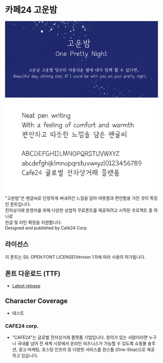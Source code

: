 # 카페24 고운밤
![Poster](./oneprettynight-poster.png)  
![Preview](./oneprettynight-preview.png)
"고운밤"은 펜글씨로 단정하게 써내려간 느낌을 담아 따뜻함과 편안함을 가진 것이 특징인 폰트입니다.   
전자상거래 운영자를 위해 다양한 상업적 무료폰트를 제공하려고 시작된 프로젝트 중 하나로     
한글 및 라틴 확장을 지원합니다.    
Designed and published by Cafe24 Corp.   

## 라이선스
이 폰트는 SIL OPEN FONT LICENSE(Version 1.1)에 따라 사용이 허가됩니다.   

## 폰트 다운로드 (TTF)
* [Latest release](https://github.com/cafe24fonts/oneprettynight/releases)

## Character Coverage
 - 테스트
 
### CAFE24 corp.
  - "CAFE24"는 글로벌 전자상거래 플랫폼 기업입니다. 
  창의가 있는 사람이라면 누구나 국내를 넘어 전 세계 시장에서 온라인 비즈니스가 가능할 수 있도록 
  쇼핑몰 솔루션, 광고∙마케팅, 호스팅 인프라 등 다양한 서비스를 원스톱 (One-Stop)으로 제공하고 있습니다.   
